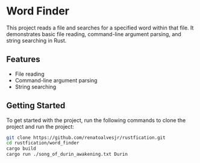 # Word Finder

This project reads a file and searches for a specified word within that file. It demonstrates basic file reading, command-line argument parsing, and string searching in Rust.

## Features

- File reading
- Command-line argument parsing
- String searching

## Getting Started

To get started with the project, run the following commands to clone the project and run the project:

```sh
git clone https://github.com/renatoalvesjr/rustfication.git
cd rustfication/word_finder
cargo build
cargo run ./song_of_durin_awakening.txt Durin
```
